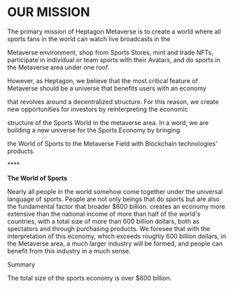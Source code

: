 # OUR MISSION

&#x20;    The primary mission of Heptagon Metaverse is to create a world where all sports fans in the world can watch live broadcasts in the

&#x20;  Metaverse environment, shop from Sports Stores, mint and trade NFTs, participate in individual or team sports with their Avatars, and do sports in the Metaverse area under one roof.

&#x20;

&#x20;     However, as Heptagon, we believe that the most critical feature of Metaverse should be a universe that benefits users with an economy

that revolves around a decentralized structure. For this reason, we create new opportunities for investors by reinterpreting the economic

structure of the Sports World in the metaverse area. In a word, we are building a new universe for the Sports Economy by bringing

the World of Sports to the Metaverse Field with Blockchain technologies' products.

&#x20;****&#x20;

**The World of Sports**

&#x20;          Nearly all people in the world somehow come together under the universal language of sports. People are not only beings that do sports but are also the fundamental factor that broader $600 billion. creates an economy more extensive than the national income of more than half of the world's countries, with a total size of more than 600 billion dollars, both as spectators and through purchasing products. We foresee that with the interpretation of this economy, which exceeds roughly 600 billion dollars, in the Metaverse area, a much larger industry will be formed, and people can benefit from this industry in a much sense.

Summary&#x20;

The total size of the sports economy is over $600 billion.
